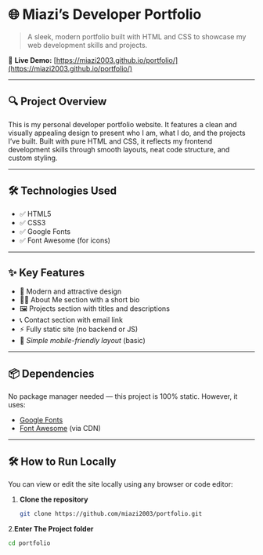 # 🌐 Miazi’s Developer Portfolio

> A sleek, modern portfolio built with HTML and CSS to showcase my web development skills and projects.

🔗 **Live Demo:** [https://miazi2003.github.io/portfolio/](https://miazi2003.github.io/portfolio/)

---

## 🔍 Project Overview

This is my personal developer portfolio website. It features a clean and visually appealing design to present who I am, what I do, and the projects I’ve built. Built with pure HTML and CSS, it reflects my frontend development skills through smooth layouts, neat code structure, and custom styling.

---

## 🛠️ Technologies Used

- ✅ HTML5  
- ✅ CSS3  
- ✅ Google Fonts  
- ✅ Font Awesome (for icons)

---

## ✨ Key Features

- 🎨 Modern and attractive design
- 🧑‍💼 About Me section with a short bio
- 🖼️ Projects section with titles and descriptions
- 📞 Contact section with email link
- ⚡ Fully static site (no backend or JS)
- 📱 *Simple mobile-friendly layout* (basic)

---



## 📦 Dependencies

No package manager needed — this project is 100% static. However, it uses:

- [Google Fonts](https://fonts.google.com/)
- [Font Awesome](https://fontawesome.com/) (via CDN)

---

## 🛠️ How to Run Locally

You can view or edit the site locally using any browser or code editor:

1. **Clone the repository**
   ```bash
   git clone https://github.com/miazi2003/portfolio.git

2.**Enter The Project folder**
```bash
cd portfolio

